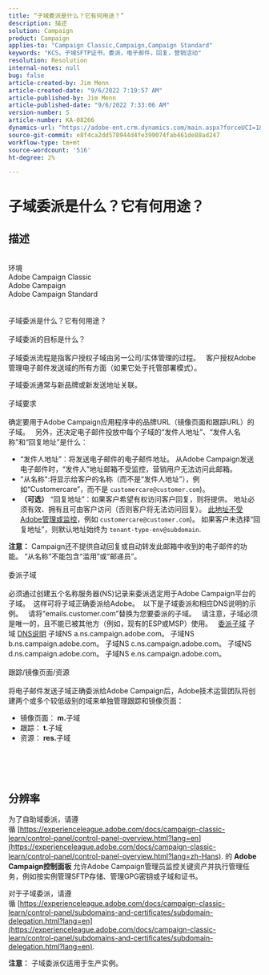 ```yaml
---
title: “子域委派是什么？它有何用途？”
description: 描述
solution: Campaign
product: Campaign
applies-to: "Campaign Classic,Campaign,Campaign Standard"
keywords: "KCS，子域SFTP证书，委派，电子邮件，回复，营销活动"
resolution: Resolution
internal-notes: null
bug: false
article-created-by: Jim Menn
article-created-date: "9/6/2022 7:19:57 AM"
article-published-by: Jim Menn
article-published-date: "9/6/2022 7:33:06 AM"
version-number: 5
article-number: KA-08266
dynamics-url: "https://adobe-ent.crm.dynamics.com/main.aspx?forceUCI=1&pagetype=entityrecord&etn=knowledgearticle&id=79387f4d-b42d-ed11-9db1-0022480866ad"
source-git-commit: e8f4ca2dd578944d4fe399074fab461de88ad247
workflow-type: tm+mt
source-wordcount: '516'
ht-degree: 2%

---
```


# 子域委派是什么？它有何用途？

## 描述

<br>环境
<br>Adobe Campaign Classic
<br>Adobe Campaign
<br>Adobe Campaign Standard<br><br>
<br>子域委派是什么？它有何用途？<br><br>子域委派的目标是什么？<br><br>
子域委派流程是指客户授权子域由另一公司/实体管理的过程。  
客户授权Adobe管理电子邮件发送域的所有方面（如果它处于托管部署模式）。

子域委派通常与新品牌或新发送地址关联。
<br><br>子域要求<br><br>
确定要用于Adobe Campaign应用程序中的品牌URL（镜像页面和跟踪URL）的子域。  
另外，还决定电子邮件投放中每个子域的“发件人地址”、“发件人名称”和“回复地址”是什么：

- “发件人地址”：将发送电子邮件的电子邮件地址。 从Adobe Campaign发送电子邮件时，“发件人”地址邮箱不受监控，营销用户无法访问此邮箱。
- &quot;从名称&quot;:将显示给客户的名称（而不是“发件人地址”），例如“Customercare”，而不是 `customercare@customer.com`)。
- <b>（可选）</b> “回复地址”：如果客户希望有权访问客户回复，则将提供。 地址必须有效、拥有且可由客户访问（否则客户将无法访问回复）。 <u>此地址不受Adobe管理或监控</u>，例如 `customercare@customer.com`)。 如果客户未选择“回复地址”，则默认地址始终为 `tenant-type-env@subdomain`.


<b>注意：</b> Campaign还不提供自动回复或自动转发此邮箱中收到的电子邮件的功能。 “从名称”不能包含“滥用”或“邮递员”。
<br><br>委派子域<br><br>
必须通过创建五个名称服务器(NS)记录来委派选定用于Adobe Campaign平台的子域。 
这样可将子域正确委派给Adobe。  以下是子域委派和相应DNS说明的示例。  
请将“emails.customer.com”替换为您要委派的子域。  
请注意，子域必须是唯一的，且不能已被其他方（例如，现有的ESP或MSP）使用。
 
<u>委派子域</u>
子域
<u>DNS说明</u>
子域NS a.ns.campaign.adobe.com。
子域NS b.ns.campaign.adobe.com。
子域NS c.ns.campaign.adobe.com。
子域NS d.ns.campaign.adobe.com。
子域NS e.ns.campaign.adobe.com。
<br><br>跟踪/镜像页面/资源<br><br>
将电子邮件发送子域正确委派给Adobe Campaign后，Adobe技术运营团队将创建两个或多个较低级别的域来单独管理跟踪和镜像页面：

- 镜像页面： <b>m.</b>子域
- 跟踪： <b>t.</b>子域
- 资源： <b>res.</b>子域

<br><br> <br>

## 分辨率


为了自助域委派，请遵循 [https://experienceleague.adobe.com/docs/campaign-classic-learn/control-panel/control-panel-overview.html?lang=en](https://experienceleague.adobe.com/docs/campaign-classic-learn/control-panel/control-panel-overview.html?lang=zh-Hans).
的 <b>Adobe Campaign控制面板</b> 允许Adobe Campaign管理员监控关键资产并执行管理任务，例如按实例管理SFTP存储、管理GPG密钥或子域和证书。

对于子域委派，请遵循 [https://experienceleague.adobe.com/docs/campaign-classic-learn/control-panel/subdomains-and-certificates/subdomain-delegation.html?lang=en](https://experienceleague.adobe.com/docs/campaign-classic-learn/control-panel/subdomains-and-certificates/subdomain-delegation.html?lang=en).

<b>注意：</b> 子域委派仅适用于生产实例。
